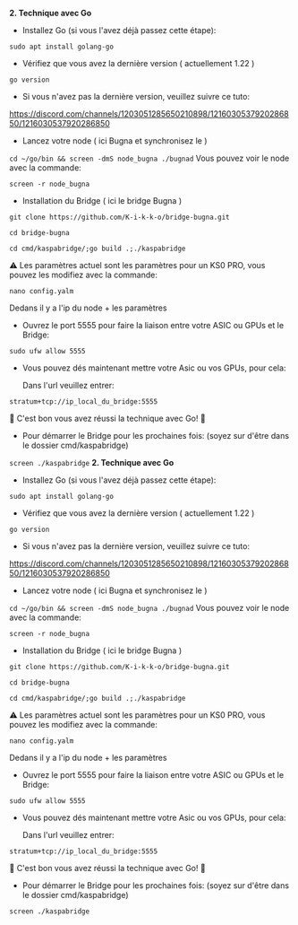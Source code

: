 




**2. Technique avec Go**


- Installez Go (si vous l'avez déjà passez cette étape):

```sudo apt install golang-go```

- Vérifiez que vous avez la dernière version ( actuellement 1.22 )

```go version```

- Si vous n'avez pas la dernière version, veuillez suivre ce tuto:

https://discord.com/channels/1203051285650210898/1216030537920286850/1216030537920286850

- Lancez votre node ( ici Bugna et synchronisez le )

```cd ~/go/bin && screen -dmS node_bugna ./bugnad```
    Vous pouvez voir le node avec la commande:

```screen -r node_bugna```

- Installation du Bridge ( ici le bridge Bugna )

```git clone https://github.com/K-i-k-k-o/bridge-bugna.git```

```cd bridge-bugna```

```cd cmd/kaspabridge/;go build .;./kaspabridge```

⚠️ Les paramètres actuel sont les paramètres pour un KS0 PRO, vous pouvez les modifiez avec la commande:

```nano config.yalm```

Dedans il y a l'ip du node + les paramètres

- Ouvrez le port 5555 pour faire la liaison entre votre ASIC ou GPUs et le Bridge:

```sudo ufw allow 5555```

- Vous pouvez dés maintenant mettre votre Asic ou vos GPUs, pour cela:

  Dans l'url veuillez entrer:

```stratum+tcp://ip_local_du_bridge:5555```


🎉  C'est bon vous avez réussi la technique avec Go! 🎉 


- Pour démarrer le Bridge pour les prochaines fois:
(soyez sur d'être dans le dossier cmd/kaspabridge)

```screen ./kaspabridge```
**2. Technique avec Go**


- Installez Go (si vous l'avez déjà passez cette étape):

```sudo apt install golang-go```

- Vérifiez que vous avez la dernière version ( actuellement 1.22 )

```go version```

- Si vous n'avez pas la dernière version, veuillez suivre ce tuto:

https://discord.com/channels/1203051285650210898/1216030537920286850/1216030537920286850

- Lancez votre node ( ici Bugna et synchronisez le )

```cd ~/go/bin && screen -dmS node_bugna ./bugnad```
    Vous pouvez voir le node avec la commande:

```screen -r node_bugna```

- Installation du Bridge ( ici le bridge Bugna )

```git clone https://github.com/K-i-k-k-o/bridge-bugna.git```

```cd bridge-bugna```

```cd cmd/kaspabridge/;go build .;./kaspabridge```

⚠️ Les paramètres actuel sont les paramètres pour un KS0 PRO, vous pouvez les modifiez avec la commande:

```nano config.yalm```

Dedans il y a l'ip du node + les paramètres

- Ouvrez le port 5555 pour faire la liaison entre votre ASIC ou GPUs et le Bridge:

```sudo ufw allow 5555```

- Vous pouvez dés maintenant mettre votre Asic ou vos GPUs, pour cela:

  Dans l'url veuillez entrer:

```stratum+tcp://ip_local_du_bridge:5555```


🎉  C'est bon vous avez réussi la technique avec Go! 🎉 


- Pour démarrer le Bridge pour les prochaines fois:
(soyez sur d'être dans le dossier cmd/kaspabridge)

```screen ./kaspabridge```
